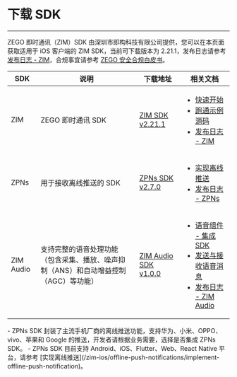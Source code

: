 # 下载 SDK

- - -

ZEGO 即时通讯（ZIM）SDK 由深圳市即构科技有限公司提供，您可以在本页面获取适用于 iOS 客户端的 ZIM SDK，当前可下载版本为 2.21.1，发布日志请参考 [发布日志 - ZIM](/zim-ios/client-sdks/zim-release-notes)，合规事宜请参考 [ZEGO 安全合规白皮书](https://doc-zh.zego.im/article/16142)。

| SDK | 说明 | 下载地址 | 相关文档 |
|-----|------|----------|----------|
| ZIM | ZEGO 即时通讯 SDK | [ZIM SDK v2.21.1](https://artifact-sdk.zego.im/zim/sdk/ios/ZIM-ios-shared-objc.zip) | <ul><li>[快速开始](/zim-ios/send-and-receive-messages)</li><li>[跑通示例源码](/zim-ios/sample-code)</li><li>[发布日志 - ZIM](/zim-ios/client-sdks/zim-release-notes)</li></ul> |
| ZPNs | 用于接收离线推送的 SDK | [ZPNs SDK v2.7.0](https://artifact-sdk.zego.im/zpns/sdk/ios/ZPNs-main-ios-shared-objc.zip) | <ul><li>[实现离线推送](/zim-ios/offline-push-notifications/implement-offline-push-notification)</li><li>[发布日志 - ZPNs](/zim-ios/client-sdks/zpns-release-notes)</li></ul> |
| ZIM Audio | 支持完整的语音处理功能（包含采集、播放、噪声抑制（ANS）和自动增益控制（AGC）等功能） | [ZIM Audio SDK v1.0.0](https://artifact-sdk.zego.im/zim-audio/sdk/ios/ZIMAudio-ios-shared-objc.zip) | <ul><li>[语音组件 - 集成 SDK](/zim-ios/zim-audio/integrate-the-zim-audio-sdk)</li><li>[发送与接收语音消息](/zim-ios/zim-audio/send-and-receive-audio-messages)</li><li>[发布日志 - ZIM Audio](/zim-ios/client-sdks/zim-audio-release-notes)</li></ul> |

<Note title="说明">
- ZPNs SDK 封装了主流手机厂商的离线推送功能，支持华为、小米、OPPO、vivo、苹果和 Google 的推送，开发者请根据业务需要，选择是否集成 ZPNs SDK。
- ZPNs SDK 目前支持 Android、iOS、Flutter、Web、React Native 平台，请参考 [实现离线推送](/zim-ios/offline-push-notifications/implement-offline-push-notification)。
</Note>

